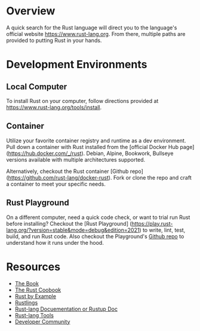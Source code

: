 # Overview
A quick search for the Rust language will direct you to the language's official
website https://www.rust-lang.org. From there, multiple paths are provided
to putting Rust in your hands. 

# Development Environments

## Local Computer
To install Rust on your computer, follow directions provided at 
https://www.rust-lang.org/tools/install.

## Container
Utilize your favorite container registry and runtime as a dev environment.
Pull down a container with Rust installed from the [official Docker Hub page]
(https://hub.docker.com/_/rust). Debian, Alpine, Bookwork, Bullseye versions
available with multiple architectures supported.

Alternatively, checkout the Rust container [Github repo]
(https://github.com/rust-lang/docker-rust). Fork or clone the repo and 
craft a container to meet your specific needs. 

## Rust Playground
On a different computer, need a quick code check, or want to trial run Rust
before installing? Checkout the [Rust Playground]
(https://play.rust-lang.org/?version=stable&mode=debug&edition=2021)
to write, lint, test, build, and run Rust code. Also checkout the Playground's
[Github repo](https://github.com/rust-lang/rust-playground) to understand
how it runs under the hood. 

# Resources

- [The Book](https://doc.rust-lang.org/book/)
- [The Rust Coobook](https://rust-lang-nursery.github.io/rust-cookbook/)
- [Rust by Example](https://doc.rust-lang.org/rust-by-example/)
- [Rustlings](https://github.com/rust-lang/rustlings/)
- [Rust-lang Docuementation or Rustup Doc](https://www.rust-lang.org/learn)
- [Rust-lang Tools](https://www.rust-lang.org/tools)
- [Developer Community](https://www.rust-lang.org/community)